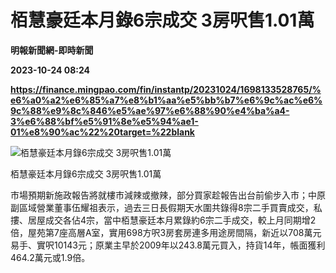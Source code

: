 # 栢慧豪廷本月錄6宗成交 3房呎售1.01萬
**明報新聞網-即時新聞**

**2023-10-24 08:24**

**https://finance.mingpao.com/fin/instantp/20231024/1698133528765/%e6%a0%a2%e6%85%a7%e8%b1%aa%e5%bb%b7%e6%9c%ac%e6%9c%88%e9%8c%846%e5%ae%97%e6%88%90%e4%ba%a4-3%e6%88%bf%e5%91%8e%e5%94%ae1-01%e8%90%ac%22%20target=%22blank**

![栢慧豪廷本月錄6宗成交 3房呎售1.01萬](https://fs.mingpao.com/fin/20231024/s00011/c672b103c8070f2732e55b17e7e0c1fe.jpg)

栢慧豪廷本月錄6宗成交 3房呎售1.01萬

市場預期新施政報告將就樓市減辣或撤辣，部分買家趁報告出台前偷步入市；中原副區域營業董事伍耀祖表示，過去三日長假期天水圍共錄得8宗二手買賣成交，私摟、居屋成交各佔4宗，當中栢慧豪廷本月累錄約6宗二手成交，較上月同期增2倍，屋苑第7座高層A室，實用698方呎3房套房連多用途房間隔，新近以708萬元易手、實呎10143元；原業主早於2009年以243.8萬元買入，持貨14年，帳面獲利464.2萬元或1.9倍。